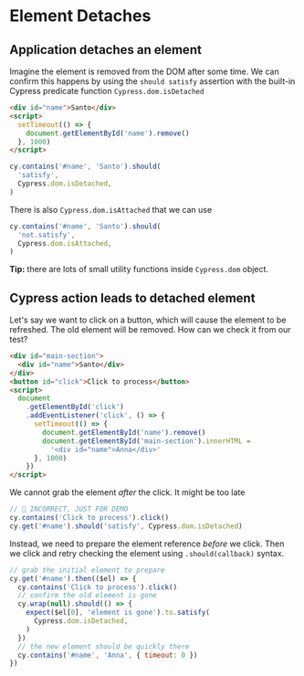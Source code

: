 # Element Detaches

## Application detaches an element

Imagine the element is removed from the DOM after some time. We can confirm this happens by using the `should satisfy` assertion with the built-in Cypress predicate function `Cypress.dom.isDetached`

<!-- fiddle Retry until the element is detached -->

```html hide
<div id="name">Santo</div>
<script>
  setTimeout(() => {
    document.getElementById('name').remove()
  }, 1000)
</script>
```

```js
cy.contains('#name', 'Santo').should(
  'satisfy',
  Cypress.dom.isDetached,
)
```

There is also `Cypress.dom.isAttached` that we can use

```js
cy.contains('#name', 'Santo').should(
  'not.satisfy',
  Cypress.dom.isAttached,
)
```

**Tip:** there are lots of small utility functions inside `Cypress.dom` object.

<!-- fiddle-end -->

## Cypress action leads to detached element

Let's say we want to click on a button, which will cause the element to be refreshed. The old element will be removed. How can we check it from our test?

<!-- fiddle Click and confirm detached -->

```html hide
<div id="main-section">
  <div id="name">Santo</div>
</div>
<button id="click">Click to process</button>
<script>
  document
    .getElementById('click')
    .addEventListener('click', () => {
      setTimeout(() => {
        document.getElementById('name').remove()
        document.getElementById('main-section').innerHTML =
          '<div id="name">Anna</div>'
      }, 1000)
    })
</script>
```

We cannot grab the element _after_ the click. It might be too late

```js skip
// 🚨 INCORRECT, JUST FOR DEMO
cy.contains('Click to process').click()
cy.get('#name').should('satisfy', Cypress.dom.isDetached)
```

Instead, we need to prepare the element reference _before_ we click. Then we click and retry checking the element using `.should(callback)` syntax.

```js
// grab the initial element to prepare
cy.get('#name').then(($el) => {
  cy.contains('Click to process').click()
  // confirm the old element is gone
  cy.wrap(null).should(() => {
    expect($el[0], 'element is gone').to.satisfy(
      Cypress.dom.isDetached,
    )
  })
  // the new element should be quickly there
  cy.contains('#name', 'Anna', { timeout: 0 })
})
```

<!-- fiddle-end -->
